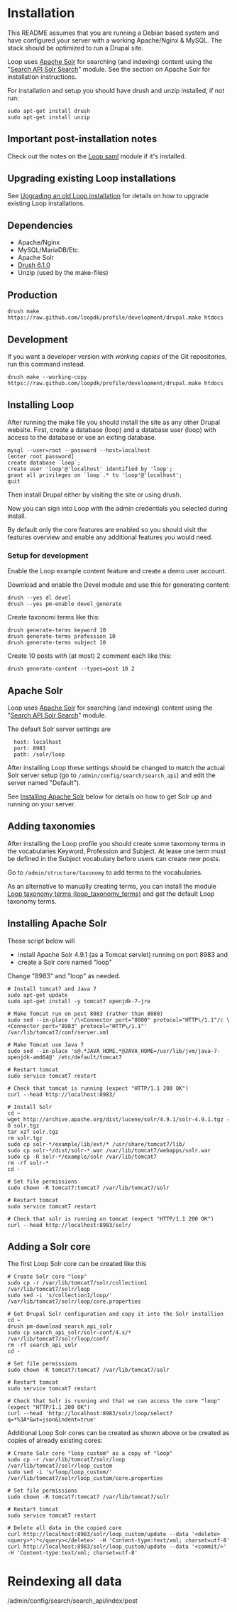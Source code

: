 # Installation
This README assumes that you are running a Debian based system and have configured your server with a working Apache/Nginx & MySQL. The stack should be optimized to run a Drupal site.

Loop uses [Apache Solr](http://lucene.apache.org/solr/) for searching (and indexing) content using the "[Search API Solr Search](https://www.drupal.org/project/search_api_solr)" module. See the section on Apache Solr for installation instructions.

For installation and setup you should have drush and unzip installed, if not run:
```
sudo apt-get install drush
sudo apt-get install unzip
```

## Important post-installation notes

Check out the notes on the [Loop saml](modules/loop_saml/README.md) module if it's installed.

## Upgrading existing Loop installations

See
[Upgrading an old Loop installation](https://github.com/loopdk/upgrading-loop/blob/master/README.md)
for details on how to upgrade existing Loop installations.

## Dependencies
* Apache/Nginx
* MySQL/MariaDB/Etc.
* Apache Solr
* [Drush 6.1.0](https://github.com/drush-ops/drush)
* Unzip (used by the make-files)

## Production
```
drush make https://raw.github.com/loopdk/profile/development/drupal.make htdocs
```

## Development
If you want a developer version with _working copies_ of the Git repositories,
run this command instead.

```
drush make --working-copy https://raw.github.com/loopdk/profile/development/drupal.make htdocs
```


## Installing Loop

After running the make file you should install the site as any other Drupal website.
First, create a database (loop) and a database user (loop) with access to the database or use an exiting database.

```
mysql --user=root --password --host=localhost
[enter root password]
create database `loop`;
create user 'loop'@'localhost' identified by 'loop';
grant all privileges on `loop`.* to 'loop'@'localhost';
quit
```

Then install Drupal either by visiting the site or using drush.

Now you can sign into Loop with the admin credentials you selected during install.

By default only the core features are enabled so you should visit the features overview and enable any additional features you would need.


### Setup for development

Enable the Loop example content feature and create a demo user account.

Download and enable the Devel module and use this for generating content:

```
drush --yes dl devel
drush --yes pm-enable devel_generate
```

Create taxonomi terms like this:

```
drush generate-terms keyword 10
drush generate-terms profession 10
drush generate-terms subject 10
```

Create 10 posts with (at most) 2 comment each like this:

```
drush generate-content --types=post 10 2
```

## Apache Solr

Loop uses [Apache Solr](http://lucene.apache.org/solr/) for searching (and indexing) content using the "[Search API Solr Search](https://www.drupal.org/project/search_api_solr)" module.

The default Solr server settings are

```
  host: localhost
  port: 8983
  path: /solr/loop
```

After installing Loop these settings should be changed to match the actual Solr server setup (go to `/admin/config/search/search_api`)
and edit the server named "Default").

See [Installing Apache Solr](#installing-apache-solr) below for details on how to get Solr up and running on your server.


## Adding taxonomies

After installing the Loop profile you should create some taxomony terms in the vocabularies Keyword, Profession and Subject. At lease one term must be defined in the Subject vocabulary before users can create new posts.

Go to `/admin/structure/taxonomy` to add terms to the vocabularies.

As an alternative to manually creating terms, you can install the module [Loop taxonomy terms (loop_taxonomy_terms)](/admin/modules#loop_content) and get the default Loop taxonomy terms.

## Installing Apache Solr

These script below will

* install Apache Solr 4.9.1 (as a Tomcat servlet) running on port 8983 and
* create a Solr core named "loop"

Change "8983" and "loop" as needed.

```
# Install tomcat7 and Java 7
sudo apt-get update
sudo apt-get install -y tomcat7 openjdk-7-jre

# Make Tomcat run on post 8983 (rather than 8080)
sudo sed --in-place '/\<Connector port="8080" protocol="HTTP\/1.1"/c \<Connector port="8983" protocol="HTTP\/1.1"' /var/lib/tomcat7/conf/server.xml

# Make Tomcat use Java 7
sudo sed --in-place 's@.*JAVA_HOME.*@JAVA_HOME=/usr/lib/jvm/java-7-openjdk-amd64@' /etc/default/tomcat7

# Restart tomcat
sudo service tomcat7 restart

# Check that tomcat is running (expect "HTTP/1.1 200 OK")
curl --head http://localhost:8983/

# Install Solr
cd ~
wget http://archive.apache.org/dist/lucene/solr/4.9.1/solr-4.9.1.tgz -O solr.tgz
tar xzf solr.tgz
rm solr.tgz
sudo cp solr-*/example/lib/ext/* /usr/share/tomcat7/lib/
sudo cp solr-*/dist/solr-*.war /var/lib/tomcat7/webapps/solr.war
sudo cp -R solr-*/example/solr /var/lib/tomcat7
rm -rf solr-*
cd -

# Set file permissions
sudo chown -R tomcat7:tomcat7 /var/lib/tomcat7/solr

# Restart tomcat
sudo service tomcat7 restart

# Check that solr is running on tomcat (expect "HTTP/1.1 200 OK")
curl --head http://localhost:8983/solr/
```

## Adding a Solr core

The first Loop Solr core can be created like this

```
# Create Solr core "loop"
sudo cp -r /var/lib/tomcat7/solr/collection1 /var/lib/tomcat7/solr/loop
sudo sed -i 's/collection1/loop/' /var/lib/tomcat7/solr/loop/core.properties

# Get Drupal Solr configuration and copy it into the Solr installion
cd ~
drush pm-download search_api_solr
sudo cp search_api_solr/solr-conf/4.x/* /var/lib/tomcat7/solr/loop/conf/
rm -rf search_api_solr
cd -

# Set file permissions
sudo chown -R tomcat7:tomcat7 /var/lib/tomcat7/solr

# Restart tomcat
sudo service tomcat7 restart

# Check that Solr is running and that we can access the core "loop" (expect "HTTP/1.1 200 OK")
curl --head 'http://localhost:8983/solr/loop/select?q=*%3A*&wt=json&indent=true'
```

Additional Loop Solr cores can be created as shown above or be created
as copies of already existing cores:

```
# Create Solr core "loop_custom" as a copy of "loop"
sudo cp -r /var/lib/tomcat7/solr/loop /var/lib/tomcat7/solr/loop_custom
sudo sed -i 's/loop/loop_custom/' /var/lib/tomcat7/solr/loop_custom/core.properties

# Set file permissions
sudo chown -R tomcat7:tomcat7 /var/lib/tomcat7/solr

# Restart tomcat
sudo service tomcat7 restart

# Delete all data in the copied core
curl http://localhost:8983/solr/loop_custom/update --data '<delete><query>*:*</query></delete>' -H 'Content-type:text/xml; charset=utf-8'
curl http://localhost:8983/solr/loop_custom/update --data '<commit/>' -H 'Content-type:text/xml; charset=utf-8'
```

# Reindexing all data

/admin/config/search/search_api/index/post
